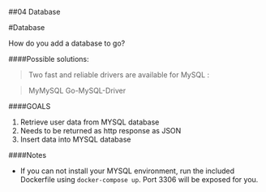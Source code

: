 ##04 Database 

#Database 

How do you add a database to go?


####Possible solutions:
>Two fast and reliable drivers are available for MySQL :

>MyMySQL
>Go-MySQL-Driver




####GOALS

1. Retrieve user data from MYSQL database
2. Needs to be returned as http response as JSON
3. Insert data into MYSQL database

####Notes
- If you can not install your MYSQL environment, run the included Dockerfile using `docker-compose up`. Port 3306 will be exposed for you.